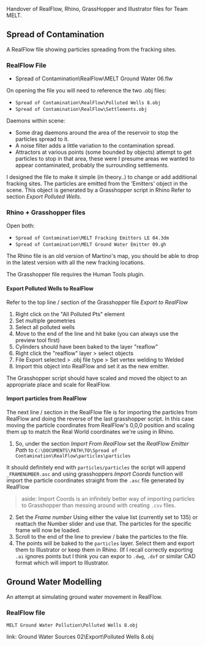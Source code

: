 
Handover of RealFlow, Rhino, GrassHopper and Illustrator files for Team MELT.

## Spread of Contamination

A RealFlow file showing particles spreading from the fracking sites.

### RealFlow File

- Spread of Contamination\RealFlow\MELT Ground Water 06.flw

On opening the file you will need to reference the two .obj files:
- `Spread of Contamination\RealFlow\Polluted Wells 8.obj`
- `Spread of Contamination\RealFlow\Settlements.obj`

Daemons within scene:
- Some drag daemons around the area of the reservoir to stop the particles spread to it.
- A noise filter adds a little variation to the contamination spread.
- Attractors at various points (some bounded by objects) attempt to get particles to stop in that area, these were I presume areas we wanted to appear contaminated, probably the surrounding settlements.

I designed the file to make it simple (in theory..) to change or add additional fracking sites. The particles are emitted from the 'Emitters' object in the scene. This object is generated by a Grasshopper script in Rhino Refer to section *Export Polluted Wells*.

### Rhino + Grasshopper files

Open both:
- `Spread of Contamination\MELT Fracking Emitters LE 04.3dm`
- `Spread of Contamination\MELT Ground Water Emitter 09.gh`

The Rhino file is an old version of Martino's map, you should be able to drop in the latest version with all the new fracking locations.

The Grasshopper file requires the Human Tools plugin.

#### Export Polluted Wells to RealFlow

Refer to the top line / section of the Grasshopper file *Export to RealFlow*

1. Right click on the "All Polluted Pts" element 
2. Set multiple geometries
3. Select all polluted wells
4. Move to the end of the line and hit bake (you can always use the preview tool first)
5. Cylinders should have been baked to the layer "reaflow"
6. Right click the "realflow" layer > select objects
7. File Export selected > .obj file type > Set vertex welding to Welded
8. Import this object into RealFlow and set it as the new emitter. 

The Grasshopper script should have scaled and moved the object to an appropriate place and scale for RealFlow.


#### Import particles from RealFlow

The next line / section in the RealFlow file is for importing the particles from RealFlow and doing the reverse of the last grasshopper script. In this case moving the particle coordinates from RealFlow's 0,0,0 position and scaling them up to match the Real World coordinates we're using in Rhino.

1. So, under the section *Import From RealFlow* set the *RealFlow Emitter Path* to 
`C:\DOCUMENTS\PATH\TO\Spread of Contamination\RealFlow\particles\particles`

It should definitely end with `particles/particles` the script will append `_FRAMENUMBER.asc` and using grasshoppers *Import Coords* function will import the particle coordinates straight from the `.asc` file generated by RealFlow

> aside: Import Coords is an infinitely better way of importing particles to Grasshopper than messing around with creating `.csv` files.

2. Set the *Frame number* Using either the value list (currently set to 135) or reattach the Number slider and use that. The particles for the specific frame will now be loaded.
3. Scroll to the end of the line to preview / bake the particles to the file.
4. The points will be baked to the `particles` layer. Select them and export them to Illustrator or keep them in Rhino. (If I recall correctly exporting `.ai` ignores points but I think you can expor to `.dwg`, `.dxf` or similar CAD format which will import to Illustrator.






## Ground Water Modelling

An attempt at simulating ground water movement in RealFlow.

### RealFlow file
`MELT Ground Water Pollution\Polluted Wells 8.obj`

link: Ground Water Sources 02\Export\Polluted Wells 8.obj



